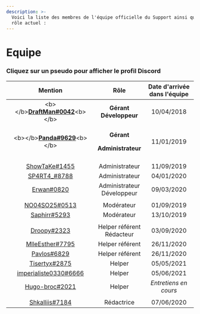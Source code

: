 ```yaml
---
description: >-
  Voici la liste des membres de l'équipe officielle du Support ainsi que leur
  rôle actuel :
---
```


# Equipe

### Cliquez sur un pseudo pour afficher le profil Discord

<table>
  <thead>
    <tr>
      <th style="text-align:center">Mention</th>
      <th style="text-align:center">R&#xF4;le</th>
      <th style="text-align:center">Date d&apos;arriv&#xE9;e
        <br />dans l&apos;&#xE9;quipe</th>
    </tr>
  </thead>
  <tbody>
    <tr>
      <td style="text-align:center">&lt;b&gt;&lt;/b&gt;<a href="https://discordapp.com/users/207190782673813504"><b>DraftMan#0042</b></a>&lt;b&gt;&lt;/b&gt;</td>
      <td
      style="text-align:center"><b>G&#xE9;rant<br />D&#xE9;veloppeur</b>
        </td>
        <td style="text-align:center">10/04/2018</td>
    </tr>
    <tr>
      <td style="text-align:center">&lt;b&gt;&lt;/b&gt;<a href="https://discordapp.com/users/164738865649811457"><b>Panda#9629</b></a>&lt;b&gt;&lt;/b&gt;</td>
      <td
      style="text-align:center">
        <p><b>G&#xE9;rant</b>
        </p>
        <p><b>Administrateur</b>
        </p>
        </td>
        <td style="text-align:center">11/01/2019</td>
    </tr>
    <tr>
      <td style="text-align:center"></td>
      <td style="text-align:center"></td>
      <td style="text-align:center"></td>
    </tr>
    <tr>
      <td style="text-align:center"><a href="https://discordapp.com/users/324110004313391105">ShowTaKe#1455</a>
      </td>
      <td style="text-align:center">Administrateur</td>
      <td style="text-align:center">11/09/2019</td>
    </tr>
    <tr>
      <td style="text-align:center"><a href="https://discordapp.com/users/272321832323907585">SP4RT4_#8788</a>
      </td>
      <td style="text-align:center">Administrateur</td>
      <td style="text-align:center">04/01/2020</td>
    </tr>
    <tr>
      <td style="text-align:center"><a href="https://discordapp.com/users/150249602635792385">Erwan#0820</a>
      </td>
      <td style="text-align:center">Administrateur
        <br />D&#xE9;veloppeur</td>
      <td style="text-align:center">09/03/2020</td>
    </tr>
    <tr>
      <td style="text-align:center"></td>
      <td style="text-align:center"></td>
      <td style="text-align:center"></td>
    </tr>
    <tr>
      <td style="text-align:center"><a href="https://discordapp.com/users/518111825859051568">NO04SO25#0513</a>
      </td>
      <td style="text-align:center">Mod&#xE9;rateur</td>
      <td style="text-align:center">01/09/2019</td>
    </tr>
    <tr>
      <td style="text-align:center"><a href="https://discordapp.com/users/555068713343254533">Saphirr#5293</a>
      </td>
      <td style="text-align:center">Mod&#xE9;rateur</td>
      <td style="text-align:center">13/10/2019</td>
    </tr>
    <tr>
      <td style="text-align:center"></td>
      <td style="text-align:center"></td>
      <td style="text-align:center"></td>
    </tr>
    <tr>
      <td style="text-align:center"><a href="https://discordapp.com/users/602548725113552917">Droopy#2323</a>
      </td>
      <td style="text-align:center">Helper r&#xE9;f&#xE9;rent
        <br />R&#xE9;dacteur</td>
      <td style="text-align:center">03/09/2020</td>
    </tr>
    <tr>
      <td style="text-align:center"><a href="https://discordapp.com/users/655032713941614632">MlleEsther#7795</a>
      </td>
      <td style="text-align:center">Helper r&#xE9;f&#xE9;rent</td>
      <td style="text-align:center">26/11/2020</td>
    </tr>
    <tr>
      <td style="text-align:center"><a href="https://discordapp.com/users/691659049569222677">Pavlos#6829</a>
      </td>
      <td style="text-align:center">Helper r&#xE9;f&#xE9;rent</td>
      <td style="text-align:center">26/11/2020</td>
    </tr>
    <tr>
      <td style="text-align:center"><a href="https://discordapp.com/users/622078849857093633">Tisertyx#2875</a>
      </td>
      <td style="text-align:center">Helper</td>
      <td style="text-align:center">05/05/2021</td>
    </tr>
    <tr>
      <td style="text-align:center"><a href="https://discordapp.com/users/587271930797752321">imperialiste0330#6666</a>
      </td>
      <td style="text-align:center">Helper</td>
      <td style="text-align:center">05/06/2021</td>
    </tr>
    <tr>
      <td style="text-align:center"><a href="https://discordapp.com/users/667362944606273576">Hugo-broc#2021</a>
      </td>
      <td style="text-align:center">Helper</td>
      <td style="text-align:center"><em>Entretiens en cours</em>
      </td>
    </tr>
    <tr>
      <td style="text-align:center"></td>
      <td style="text-align:center"></td>
      <td style="text-align:center"></td>
    </tr>
    <tr>
      <td style="text-align:center"><a href="https://discordapp.com/users/364869974730211329">Shkalliis#7184</a>
      </td>
      <td style="text-align:center">R&#xE9;dactrice</td>
      <td style="text-align:center">07/06/2020</td>
    </tr>
  </tbody>
</table>

